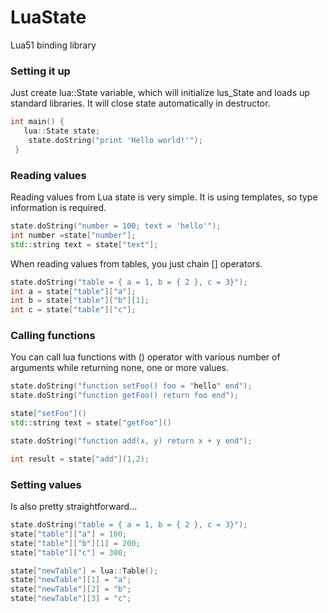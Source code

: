LuaState
========

Lua51 binding library

 ### Setting it up

Just create lua::State variable, which will initialize lus_State and loads up standard libraries. It will close state automatically in destructor.

``` cpp
int main() {
   lua::State state;
	state.doString("print 'Hello world!'");
 }
```

 ### Reading values

Reading values from Lua state is very simple. It is using templates, so type information is required.

```cpp
state.doString("number = 100; text = 'hello'");
int number =state["number"];
std::string text = state["text"];
```

When reading values from tables, you just chain [] operators.

```cpp
state.doString("table = { a = 1, b = { 2 }, c = 3}");
int a = state["table"]["a"];
int b = state["table"]["b"][1];
int c = state["table"]["c"];
```

 ### Calling functions

You can call lua functions with () operator with various number of arguments while returning none, one or more values.

```cpp
state.doString("function setFoo() foo = "hello" end");
state.doString("function getFoo() return foo end");

state["setFoo"]()
std::string text = state["getFoo"]()

state.doString("function add(x, y) return x + y end");

int result = state["add"](1,2);
```

 ### Setting values
 
Is also pretty straightforward...

```cpp
state.doString("table = { a = 1, b = { 2 }, c = 3}");
state["table"]["a"] = 100;
state["table"]["b"][1] = 200;
state["table"]["c"] = 300;

state["newTable"] = lua::Table();
state["newTable"][1] = "a";
state["newTable"][2] = "b";
state["newTable"][3] = "c";
```
